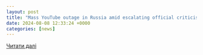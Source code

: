 ```yaml
---
layout: post
title: "Mass YouTube outage in Russia amid escalating official criticism"
date: 2024-08-08 12:33:24 +0000
categories: [news]
---
```


[Читати далі](https://www.nbcnews.com/news/world/mass-youtube-outage-russia-escalating-official-criticism-rcna165733)
